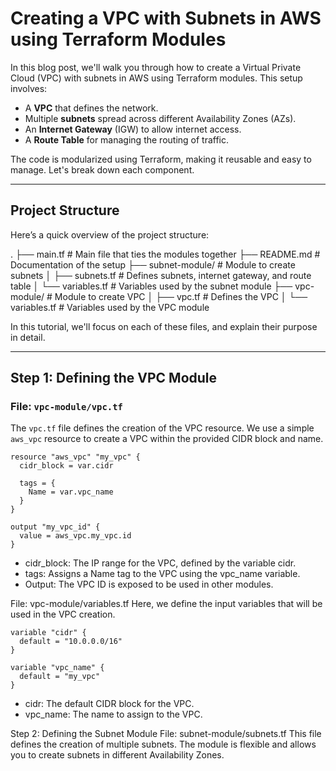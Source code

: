 # **Creating a VPC with Subnets in AWS using Terraform Modules**

In this blog post, we'll walk you through how to create a Virtual Private Cloud (VPC) with subnets in AWS using Terraform modules. This setup involves:

- A **VPC** that defines the network.
- Multiple **subnets** spread across different Availability Zones (AZs).
- An **Internet Gateway** (IGW) to allow internet access.
- A **Route Table** for managing the routing of traffic.

The code is modularized using Terraform, making it reusable and easy to manage. Let's break down each component.

---

## **Project Structure**

Here’s a quick overview of the project structure:

.
├── main.tf                # Main file that ties the modules together
├── README.md              # Documentation of the setup
├── subnet-module/         # Module to create subnets
│   ├── subnets.tf         # Defines subnets, internet gateway, and route table
│   └── variables.tf       # Variables used by the subnet module
├── vpc-module/            # Module to create VPC
│   ├── vpc.tf             # Defines the VPC
│   └── variables.tf       # Variables used by the VPC module



In this tutorial, we'll focus on each of these files, and explain their purpose in detail.

---

## **Step 1: Defining the VPC Module**

### **File: `vpc-module/vpc.tf`**

The `vpc.tf` file defines the creation of the VPC resource. We use a simple `aws_vpc` resource to create a VPC within the provided CIDR block and name.

```hcl
resource "aws_vpc" "my_vpc" {
  cidr_block = var.cidr

  tags = {
    Name = var.vpc_name
  }
}

output "my_vpc_id" {
  value = aws_vpc.my_vpc.id
}
```

- cidr_block: The IP range for the VPC, defined by the variable cidr.
- tags: Assigns a Name tag to the VPC using the vpc_name variable.
- Output: The VPC ID is exposed to be used in other modules.

File: vpc-module/variables.tf
Here, we define the input variables that will be used in the VPC creation.

```hcl
variable "cidr" {
  default = "10.0.0.0/16"
}

variable "vpc_name" {
  default = "my_vpc"
}
```

- cidr: The default CIDR block for the VPC.
- vpc_name: The name to assign to the VPC.

Step 2: Defining the Subnet Module
File: subnet-module/subnets.tf
This file defines the creation of multiple subnets. The module is flexible and allows you to create subnets in different Availability Zones.

